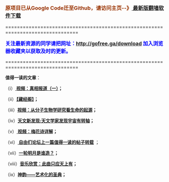 <h3><font color='#993300'> 原项目已从Google Code迁至Github，请访问主页--》<a href="http://leapb.zym9.net/" target="_blank"> 最新版翻墙软件下载</a></font></h3>
<p>===============================================================================</p>
<font color='blue' size='3'><strong>关注最新资源的同学请把网址：<font color='#993300'><a href="http://gofree.ga/download">http://gofree.ga/download</a> </font>加入浏览器收藏夹以获取及时的更新。</strong></font>
<p>===============================================================================</p>
<p><strong>值得一读的文章</strong>：</p>
<p>（i）<strong><a href="http://www.hitfreesky.tk/go/truth" target="_blank"> 视频：真相报道（一）</a>；</strong></p>
<p>（ii）<strong><a href="http://www.hitfreesky.tk/go/reading" target="_blank">【藏经阁】</a>；</strong></p>
<p>（iii）<strong><a href="http://www.hitfreesky.tk/go/biology" target="_blank">视频：从分子生物学研究看生命的起源</a>；</strong></p>
<p>（iv）<strong><a href="http://www.hitfreesky.tk/go/universe" target="_blank">天文新发现:天文学家发现宇宙有转轴</a>；</strong></p>
<p>（v）<strong><a href="http://www.hitfreesky.tk/go/meihuashi" target="_blank"> 视频：梅花诗详解</a>；</strong></p>
<p>（vi）<strong><a href="http://www.hitfreesky.tk/go/readpost" target="_blank"> 自由们论坛上一篇值得一读的帖子转载</a></strong>  ；</p>
<p>（vii）<strong><a href="http://www.hitfreesky.tk/go/moon" target="_blank">一轮明月是谁造？</a>；</strong></p>
<p>（viii）<strong><a href="http://www.hitfreesky.tk/go/music" target="_blank">音乐欣赏：此曲只应天上有</a>；</strong></p>
<p>（ix）<strong><a href="http://www.hitfreesky.tk/go/shenyun" target="_blank">神韵——艺术化的圣典</a>；</strong></p>
